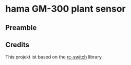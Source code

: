 # hama GM-300 plant sensor

## Preamble

## Credits

This projekt ist based on the [rc-switch](https://github.com/sui77/rc-switch/) library.

